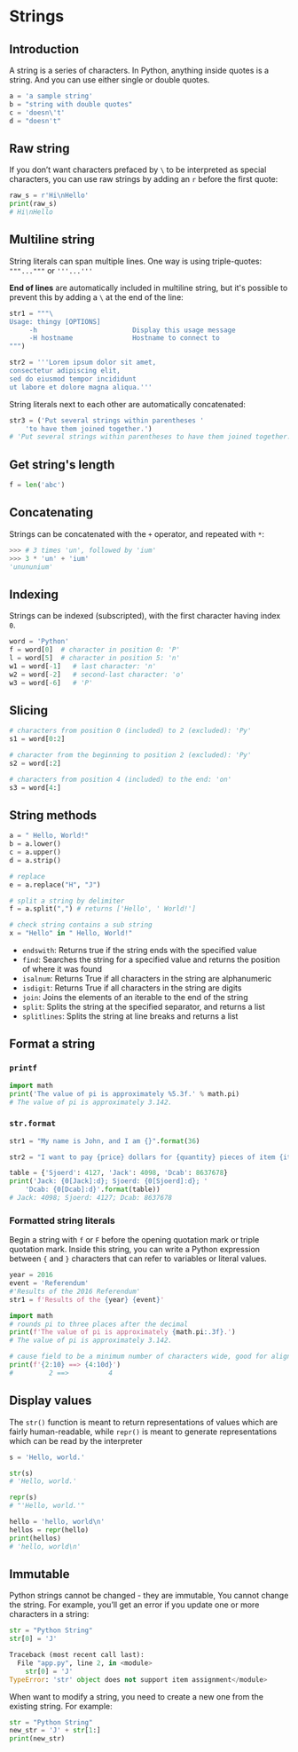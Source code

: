 # Strings

## Introduction

A string is a series of characters. In Python, anything inside quotes is a string. And you can use either single or double quotes.

```py
a = 'a sample string'
b = "string with double quotes"
c = 'doesn\'t'
d = "doesn't"
```

## Raw string

If you don’t want characters prefaced by `\` to be interpreted as special characters, you can use raw strings by adding an `r` before the first quote:

```py
raw_s = r'Hi\nHello'
print(raw_s)
# Hi\nHello
```


## Multiline string

String literals can span multiple lines. One way is using triple-quotes: `"""..."""` or `'''...'''`

**End of lines** are automatically included in multiline string, but it's possible to prevent this by adding a `\` at the end of the line:

```py
str1 = """\
Usage: thingy [OPTIONS]
     -h                        Display this usage message
     -H hostname               Hostname to connect to
""")

str2 = '''Lorem ipsum dolor sit amet,
consectetur adipiscing elit,
sed do eiusmod tempor incididunt
ut labore et dolore magna aliqua.'''
```

String literals next to each other are automatically concatenated:

```py
str3 = ('Put several strings within parentheses '
    'to have them joined together.')
# 'Put several strings within parentheses to have them joined together.'
```

## Get string's length

```py
f = len('abc')
```


## Concatenating

Strings can be concatenated with the `+` operator, and repeated with `*`:

```py
>>> # 3 times 'un', followed by 'ium'
>>> 3 * 'un' + 'ium'
'unununium'
```

## Indexing

Strings can be indexed (subscripted), with the first character having index `0`.

```py
word = 'Python'
f = word[0]  # character in position 0: 'P'
l = word[5]  # character in position 5: 'n'
w1 = word[-1]   # last character: 'n'
w2 = word[-2]   # second-last character: 'o'
w3 = word[-6]   # 'P'
```


## Slicing

```py
# characters from position 0 (included) to 2 (excluded): 'Py'
s1 = word[0:2]  

# character from the beginning to position 2 (excluded): 'Py'
s2 = word[:2]   

# characters from position 4 (included) to the end: 'on'
s3 = word[4:]   
```


## String methods

```py
a = " Hello, World!"
b = a.lower()
c = a.upper()
d = a.strip()

# replace
e = a.replace("H", "J")

# split a string by delimiter
f = a.split(",") # returns ['Hello', ' World!']

# check string contains a sub string
x = "Hello" in " Hello, World!"
```

- `endswith`: Returns true if the string ends with the specified value
- `find`: Searches the string for a specified value and returns the position of where it was found
- `isalnum`: Returns True if all characters in the string are alphanumeric
- `isdigit`: Returns True if all characters in the string are digits
- `join`: Joins the elements of an iterable to the end of the string
- `split`: Splits the string at the specified separator, and returns a list
- `splitlines`: Splits the string at line breaks and returns a list


## Format a string

### `printf`

```py
import math
print('The value of pi is approximately %5.3f.' % math.pi)
# The value of pi is approximately 3.142.
```

### `str.format`

```py
str1 = "My name is John, and I am {}".format(36)

str2 = "I want to pay {price} dollars for {quantity} pieces of item {item}.".format(price = 5, quantity = 2, itemno = 'abcd')

table = {'Sjoerd': 4127, 'Jack': 4098, 'Dcab': 8637678}
print('Jack: {0[Jack]:d}; Sjoerd: {0[Sjoerd]:d}; '
    'Dcab: {0[Dcab]:d}'.format(table))
# Jack: 4098; Sjoerd: 4127; Dcab: 8637678
```


### Formatted string literals

Begin a string with `f` or `F` before the opening quotation mark or triple quotation mark. Inside this string, you can write a Python expression between `{` and `}` characters that can refer to variables or literal values.

```py
year = 2016
event = 'Referendum'
#'Results of the 2016 Referendum'
str1 = f'Results of the {year} {event}'

import math
# rounds pi to three places after the decimal
print(f'The value of pi is approximately {math.pi:.3f}.')
# The value of pi is approximately 3.142.

# cause field to be a minimum number of characters wide, good for aligning
print(f'{2:10} ==> {4:10d}')
#         2 ==>          4
```


## Display values

The `str()` function is meant to return representations of values which are fairly human-readable, while `repr()` is meant to generate representations which can be read by the interpreter

```py
s = 'Hello, world.'

str(s)
# 'Hello, world.'

repr(s)
# "'Hello, world.'"

hello = 'hello, world\n'
hellos = repr(hello)
print(hellos)
# 'hello, world\n'
```


## Immutable

Python strings cannot be changed - they are immutable, You cannot change the string. For example, you’ll get an error if you update one or more characters in a string:

```py
str = "Python String"
str[0] = 'J'

Traceback (most recent call last):
  File "app.py", line 2, in <module>
    str[0] = 'J'
TypeError: 'str' object does not support item assignment</module>
```

When want to modify a string, you need to create a new one from the existing string. For example:

```py
str = "Python String"
new_str = 'J' + str[1:]
print(new_str)
```